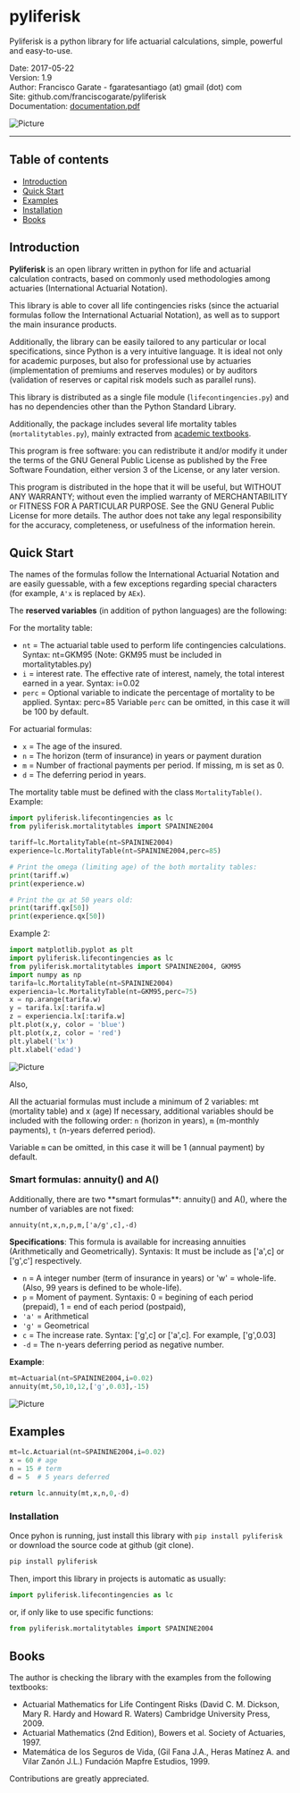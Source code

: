 <h1>pyliferisk</h1>
Pyliferisk is a python library for life actuarial calculations, simple, powerful and easy-to-use.

Date: 2017-05-22<br/>
Version: 1.9<br/>
Author: Francisco Garate - fgaratesantiago (at) gmail (dot) com<br/>
Site: github.com/franciscogarate/pyliferisk<br/>
Documentation: [documentation.pdf](https://github.com/franciscogarate/pyliferisk/raw/master/documentation.pdf)

![Picture](http://www.garpa.net/github/pyliferisk.png)

<!--
https://help.github.com/categories/writing-on-github/
-->

<hr>

<h2>Table of contents</h2>

* [Introduction](#introduction)
* [Quick Start](#quick-start)
* [Examples](#examples)
* [Installation](#installation)
* [Books](#books)


<a name="introduction"></a><h2>Introduction</h2>

**Pyliferisk** is an open library written in python for life and actuarial calculation contracts, based on commonly used methodologies among actuaries (International Actuarial Notation).

This library is able to cover all life contingencies risks (since the actuarial formulas follow the International Actuarial Notation), as well as to support the main insurance products.

Additionally, the library can be easily tailored to any particular or local specifications, since Python is a very intuitive language. It is ideal not only for academic purposes, but also for professional use by actuaries (implementation of premiums and reserves modules) or by auditors (validation of reserves or capital risk models such as parallel runs).

This library is distributed as a single file module (``lifecontingencies.py``) and has no dependencies other than the Python Standard Library.

Additionally, the package includes several life mortality tables (``mortalitytables.py``), mainly extracted from [academic textbooks](#books).

This program is free software: you can redistribute it and/or modify it under the terms of the GNU General Public License as published by the Free Software Foundation, either version 3 of the License, or any later version.

This program is distributed in the hope that it will be useful, but WITHOUT ANY WARRANTY; without even the implied warranty of MERCHANTABILITY or FITNESS FOR A PARTICULAR PURPOSE. See the GNU General Public License for more details. The author does not take any legal responsibility for the accuracy, completeness, or usefulness of the information herein.

<a name="quick-start"></a><h2>Quick Start</h2>

The names of the formulas follow the International Actuarial Notation and are easily guessable, with a few exceptions regarding special characters (for example, ``A'x`` is replaced by ``AEx``).

The **reserved variables** (in addition of python languages) are the following:

For the mortality table:
* ``nt`` = The actuarial table used to perform life contingencies calculations. Syntax: nt=GKM95 (Note: GKM95 must be included in mortalitytables.py)
* ``i`` = interest rate. The effective rate of interest, namely, the total interest earned in a year. Syntax: i=0.02
* ``perc`` = Optional variable to indicate the percentage of mortality to be applied. Syntax: perc=85
Variable ``perc`` can be omitted, in this case it will be 100 by default.

For actuarial formulas:
* ``x`` = The age of the insured.
* ``n`` = The horizon (term of insurance) in years or payment duration
* ``m`` = Number of fractional payments per period. If missing, m is set as 0.
* ``d`` = The deferring period in years.

The mortality table must be defined with the class ``MortalityTable()``. Example:

```python
import pyliferisk.lifecontingencies as lc
from pyliferisk.mortalitytables import SPAININE2004

tariff=lc.MortalityTable(nt=SPAININE2004)
experience=lc.MortalityTable(nt=SPAININE2004,perc=85)

# Print the omega (limiting age) of the both mortality tables:
print(tariff.w)
print(experience.w)

# Print the qx at 50 years old:
print(tariff.qx[50])
print(experience.qx[50])
```

Example 2:

```python
import matplotlib.pyplot as plt
import pyliferisk.lifecontingencies as lc
from pyliferisk.mortalitytables import SPAININE2004, GKM95
import numpy as np
tarifa=lc.MortalityTable(nt=SPAININE2004)
experiencia=lc.MortalityTable(nt=GKM95,perc=75)
x = np.arange(tarifa.w)
y = tarifa.lx[:tarifa.w]
z = experiencia.lx[:tarifa.w]
plt.plot(x,y, color = 'blue')
plt.plot(x,z, color = 'red')
plt.ylabel('lx')
plt.xlabel('edad')
```
![Picture](http://garpa.net/github/pyliferisk3.png)

Also, 

All the actuarial formulas must include a minimum of 2 variables: mt (mortality table) and x (age) 
If necessary, additional variables should be included with the following order: 
``n`` (horizon in years),  ``m`` (m-monthly payments), ``t`` (n-years deferred period).

Variable ``m`` can be omitted, in this case it will be 1 (annual payment) by default.

<h3>Smart formulas: annuity() and A()</h3>
Additionally, there are two **smart formulas**: annuity() and A(), where the number of variables are not fixed:

``annuity(nt,x,n,p,m,['a/g',c],-d)``

**Specifications**:
This formula is available for increasing annuities (Arithmetically and Geometrically). Syntaxis: It must be include as ['a',c] or ['g',c'] respectively.
* ``n`` = A integer number (term of insurance in years) or 'w' = whole-life. (Also, 99 years is defined to be whole-life).
* ``p`` = Moment of payment. Syntaxis: 0 = begining of each period (prepaid), 1 = end of each period (postpaid),
* ``'a'`` = Arithmetical 
* ``'g'`` = Geometrical
* ``c`` = The increase rate. Syntax: ['g',c] or ['a',c]. For example, ['g',0.03]
* ``-d`` = The n-years deferring period as negative number. 

**Example**:
```python
mt=Actuarial(nt=SPAININE2004,i=0.02)
annuity(mt,50,10,12,['g',0.03],-15)
```

![Picture](http://garpa.net/github/pyliferisk2.png)

<a name="examples"></a><h2>Examples</h2>
```python
mt=lc.Actuarial(nt=SPAININE2004,i=0.02)
x = 60 # age
n = 15 # term
d = 5  # 5 years deferred

return lc.annuity(mt,x,n,0,-d)
```

<h3>Installation</h3>

Once pyhon is running, just install this library with ``pip install pyliferisk`` or download the source code at github (git clone).

```sh
pip install pyliferisk
```

Then, import this library in projects is automatic as usually:

```python
import pyliferisk.lifecontingencies as lc
```

or, if only like to use specific functions:

```python
from pyliferisk.mortalitytables import SPAININE2004
```

<a name="books"></a><h2>Books</h2>

The author is checking the library with the examples from the following textbooks:
- Actuarial Mathematics for Life Contingent Risks (David C. M. Dickson, Mary R. Hardy and Howard R. Waters) Cambridge University Press, 2009.
- Actuarial Mathematics (2nd Edition), Bowers et al.  Society of Actuaries, 1997.
- Matemática de los Seguros de Vida, (Gil Fana J.A., Heras Matínez A. and Vilar Zanón J.L.) Fundación Mapfre Estudios, 1999.

Contributions are greatly appreciated. 
